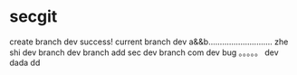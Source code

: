 # secgit
create branch dev success!
current branch dev
a&&b............................
zhe shi dev branch
dev branch add sec
dev branch com
dev bug 。。。。。
dev dada
dd